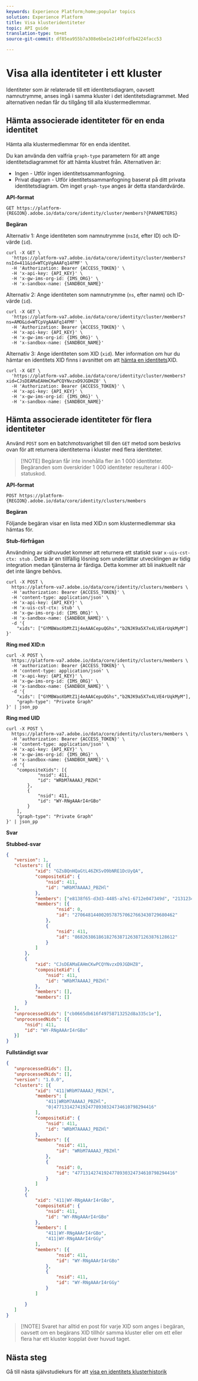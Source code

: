 ```yaml
---
keywords: Experience Platform;home;popular topics
solution: Experience Platform
title: Visa klusteridentiteter
topic: API guide
translation-type: tm+mt
source-git-commit: df85ea955b7a308e6be1e2149fcdfb4224facc53

---
```



# Visa alla identiteter i ett kluster

Identiteter som är relaterade till ett identitetsdiagram, oavsett namnutrymme, anses ingå i samma kluster i det identitetsdiagrammet. Med alternativen nedan får du tillgång till alla klustermedlemmar.

## Hämta associerade identiteter för en enda identitet

Hämta alla klustermedlemmar för en enda identitet.

Du kan använda den valfria `graph-type` parametern för att ange identitetsdiagrammet för att hämta klustret från. Alternativen är:

- Ingen - Utför ingen identitetssammanfogning.
- Privat diagram - Utför identitetssammanfogning baserat på ditt privata identitetsdiagram. Om inget `graph-type` anges är detta standardvärde.

**API-format**

```http
GET https://platform-{REGION}.adobe.io/data/core/identity/cluster/members?{PARAMETERS}
```

**Begäran**

Alternativ 1: Ange identiteten som namnutrymme (`nsId`, efter ID) och ID-värde (`id`).

```shell
curl -X GET \
  'https://platform-va7.adobe.io/data/core/identity/cluster/members?nsId=411&id=WTCpVgAAAFq14FMF' \
  -H 'Authorization: Bearer {ACCESS_TOKEN}' \
  -H 'x-api-key: {API_KEY}' \
  -H 'x-gw-ims-org-id: {IMS_ORG}' \
  -H 'x-sandbox-name: {SANDBOX_NAME}'
```

Alternativ 2: Ange identiteten som namnutrymme (`ns`, efter namn) och ID-värde (`id`).

```shell
curl -X GET \
  'https://platform-va7.adobe.io/data/core/identity/cluster/members?ns=AMO&id=WTCpVgAAAFq14FMF' \
  -H 'Authorization: Bearer {ACCESS_TOKEN}' \
  -H 'x-api-key: {API_KEY}' \
  -H 'x-gw-ims-org-id: {IMS_ORG}' \
  -H 'x-sandbox-name: {SANDBOX_NAME}'
```

Alternativ 3: Ange identiteten som XID (`xid`). Mer information om hur du hämtar en identitets XID finns i avsnittet om att [hämta en identitets](./list-native-id.md)XID.

```shell
curl -X GET \
  'https://platform-va7.adobe.io/data/core/identity/cluster/members?xid=CJsDEAMaEAHmCKwPCQYNvzxD9JGDHZ8' \
  -H 'Authorization: Bearer {ACCESS_TOKEN}' \
  -H 'x-api-key: {API_KEY}' \
  -H 'x-gw-ims-org-id: {IMS_ORG}' \
  -H 'x-sandbox-name: {SANDBOX_NAME}'
```

## Hämta associerade identiteter för flera identiteter

Använd `POST` som en batchmotsvarighet till den `GET` metod som beskrivs ovan för att returnera identiteterna i kluster med flera identiteter.

>[!NOTE] Begäran får inte innehålla fler än 1 000 identiteter. Begäranden som överskrider 1 000 identiteter resulterar i 400-statuskod.

**API-format**

```http
POST https://platform-{REGION}.adobe.io/data/core/identity/clusters/members
```

**Begäran**

Följande begäran visar en lista med XID:n som klustermedlemmar ska hämtas för.

**Stub-förfrågan**

Användning av sidhuvudet kommer att returnera ett statiskt svar `x-uis-cst-ctx: stub` . Detta är en tillfällig lösning som underlättar utvecklingen av tidig integration medan tjänsterna är färdiga. Detta kommer att bli inaktuellt när det inte längre behövs.

```shell
curl -X POST \
  https://platform-va7.adobe.io/data/core/identity/clusters/members \
  -H 'authorization: Bearer {ACCESS_TOKEN}' \
  -H 'content-type: application/json' \
  -H 'x-api-key: {API_KEY}' \
  -H 'x-uis-cst-ctx: stub' \
  -H 'x-gw-ims-org-id: {IMS_ORG}' \
  -H 'x-sandbox-name: {SANDBOX_NAME}' \
  -d '{
    "xids": ["GYMBWaoXbMtZ1j4eAAACepuQGhs","b2NJK9a5X7x4LVE4rUqkMyM"]
}'
```

**Ring med XID:n**

```shell
curl -X POST \
  https://platform-va7.adobe.io/data/core/identity/clusters/members \
  -H 'authorization: Bearer {ACCESS_TOKEN}' \
  -H 'content-type: application/json' \
  -H 'x-api-key: {API_KEY}' \
  -H 'x-gw-ims-org-id: {IMS_ORG}' \
  -H 'x-sandbox-name: {SANDBOX_NAME}' \
  -d '{
    "xids": ["GYMBWaoXbMtZ1j4eAAACepuQGhs","b2NJK9a5X7x4LVE4rUqkMyM"],
    "graph-type": "Private Graph"
}' | json_pp
```

**Ring med UID**

```shell
curl -X POST \
  https://platform-va7.adobe.io/data/core/identity/clusters/members \
  -H 'authorization: Bearer {ACCESS_TOKEN}' \
  -H 'content-type: application/json' \
  -H 'x-api-key: {API_KEY}' \
  -H 'x-gw-ims-org-id: {IMS_ORG}' \
  -H 'x-sandbox-name: {SANDBOX_NAME}' \
  -d '{
    "compositeXids": [{
            "nsid": 411,
            "id": "WRbM7AAAAJ_PBZHl"
        },
        {
            "nsid": 411,
            "id": "WY-RNgAAArI4rGBo"
        }
    ],
    "graph-type": "Private Graph"
}' | json_pp
```

**Svar**

**Stubbed-svar**

```json
{
   "version": 1,
   "clusters": [{
           "xid": "GZsBQnHQaGtL46ZKSvO9bNRE1DcUyQA",
           "compositeXid": {
               "nsid": 411,
               "id": "WRbM7AAAAJ_PBZHl"
           },
           "members": ["e8138f65-d3d3-4485-a7e1-6712e047349d", "21312343536983537571245438594"],
           "members": [{
                   "nsid": 0,
                   "id": "27064814400205787570627663430729680462"
               },
               {
                   "nsid": 411,
                   "id": "86826386186182763871263871263876128612"
               }
           ]
       },
       {
           "xid": "CJsDEAMaEAHmCKwPCQYNvzxD9JGDHZ8",
           "compositeXid": {
               "nsid": 411,
               "id": "WRbM7AAAAJ_PBZHl"
           },
           "members": [],
           "members": []
       }
   ],
   "unprocessedXids": ["cb0665db616f49758713252d8a335c1e"],
   "unprocessedNids": [{
       "nsid": 411,
       "id": "WY-RNgAAArI4rGBo"
   }]
}
```

**Fullständigt svar**

```json
{
   "unprocessedXids": [],
   "unprocessedNids": [],
   "version": "1.0.0",
   "clusters": [{
           "xid": "411|WRbM7AAAAJ_PBZHl",
           "members": [
               "411|WRbM7AAAAJ_PBZHl",
               "0|47713142741924778930324734610798294416"
           ],
           "compositeXid": {
               "nsid": 411,
               "id": "WRbM7AAAAJ_PBZHl"
           },
           "members": [{
                   "nsid": 411,
                   "id": "WRbM7AAAAJ_PBZHl"
               },
               {
                   "nsid": 0,
                   "id": "47713142741924778930324734610798294416"
               }
           ]
       },
       {
           "xid": "411|WY-RNgAAArI4rGBo",
           "compositeXid": {
               "nsid": 411,
               "id": "WY-RNgAAArI4rGBo"
           },
           "members": [
               "411|WY-RNgAAArI4rGBo",
               "411|WY-RNgAAArI4rGGy"
           ],
           "members": [{
                   "nsid": 411,
                   "id": "WY-RNgAAArI4rGBo"
               },
               {
                   "nsid": 411,
                   "id": "WY-RNgAAArI4rGGy"
               }
           ]

       }
   ]
}
```

>[!NOTE] Svaret har alltid en post för varje XID som anges i begäran, oavsett om en begärans XID tillhör samma kluster eller om ett eller flera har ett kluster kopplat över huvud taget.

## Nästa steg

Gå till nästa självstudiekurs för att [visa en identitets klusterhistorik](./list-cluster-history.md)